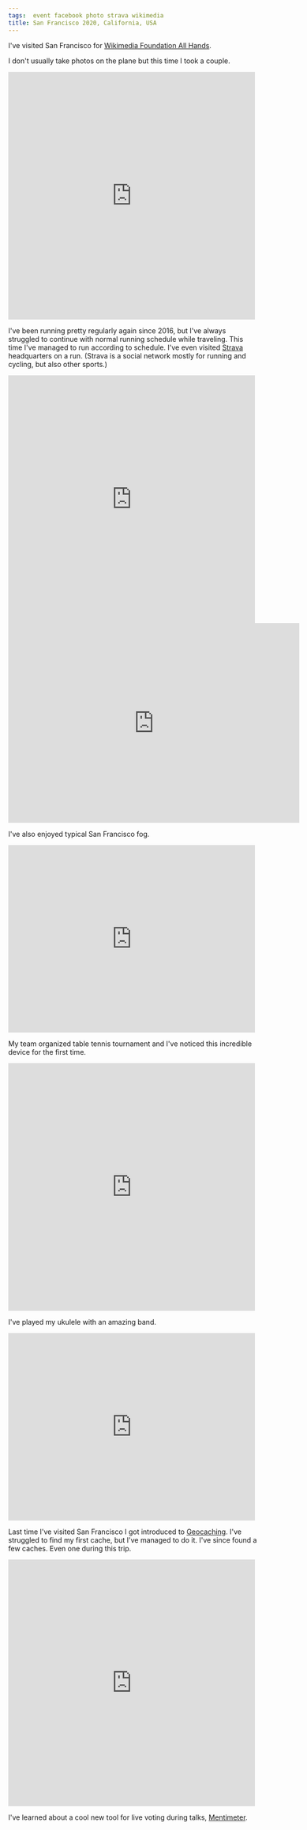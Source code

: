 ```yaml
---
tags:  event facebook photo strava wikimedia
title: San Francisco 2020, California, USA
---
```

I've visited San Francisco for [Wikimedia Foundation All Hands](https://commons.wikimedia.org/wiki/Category:Wikimedia_Foundation_All_Hands).

I don't usually take photos on the plane but this time I took a couple.

<iframe src="https://www.facebook.com/plugins/post.php?href=https%3A%2F%2Fwww.facebook.com%2Fphoto.php%3Ffbid%3D10158130747632290%26set%3Da.10158130737252290%26type%3D3&width=500" width="500" height="502" style="border:none;overflow:hidden" scrolling="no" frameborder="0" allowTransparency="true" allow="encrypted-media"></iframe>

I've been running pretty regularly again since 2016, but I've always struggled to continue with normal running schedule while traveling. This time I've managed to run according to schedule. I've even visited [Strava](https://www.strava.com/) headquarters on a run. (Strava is a social network mostly for running and cycling, but also other sports.)

<iframe src="https://www.facebook.com/plugins/post.php?href=https%3A%2F%2Fwww.facebook.com%2Fphoto.php%3Ffbid%3D10158130737692290%26set%3Da.10158130737252290%26type%3D3&width=500" width="500" height="502" style="border:none;overflow:hidden" scrolling="no" frameborder="0" allowTransparency="true" allow="encrypted-media"></iframe>

<iframe height='405' width='590' frameborder='0' allowtransparency='true' scrolling='no' src='https://www.strava.com/activities/3053989856/embed/ca8fc166f85bdb633013260cdb6b446d0368a9eb'></iframe>

I've also enjoyed typical San Francisco fog.

<iframe src="https://www.facebook.com/plugins/post.php?href=https%3A%2F%2Fwww.facebook.com%2Fphoto.php%3Ffbid%3D10158130737462290%26set%3Da.10158130737252290%26type%3D3&width=500" width="500" height="380" style="border:none;overflow:hidden" scrolling="no" frameborder="0" allowTransparency="true" allow="encrypted-media"></iframe>

My team organized table tennis tournament and I've noticed this incredible device for the first time.

<iframe src="https://www.facebook.com/plugins/post.php?href=https%3A%2F%2Fwww.facebook.com%2Fphoto.php%3Ffbid%3D10158130737752290%26set%3Da.10158130737252290%26type%3D3&width=500" width="500" height="502" style="border:none;overflow:hidden" scrolling="no" frameborder="0" allowTransparency="true" allow="encrypted-media"></iframe>

I've played my ukulele with an amazing band.

<iframe src="https://www.facebook.com/plugins/post.php?href=https%3A%2F%2Fwww.facebook.com%2Fphoto.php%3Ffbid%3D10158130737522290%26set%3Da.10158130737252290%26type%3D3&width=500" width="500" height="380" style="border:none;overflow:hidden" scrolling="no" frameborder="0" allowTransparency="true" allow="encrypted-media"></iframe>

Last time I've visited San Francisco I got introduced to [Geocaching](https://en.wikipedia.org/wiki/Geocaching). I've struggled to find my first cache, but I've managed to do it. I've since found a few caches. Even one during this trip.

<iframe src="https://www.facebook.com/plugins/post.php?href=https%3A%2F%2Fwww.facebook.com%2Fphoto.php%3Ffbid%3D10158130737402290%26set%3Da.10158130737252290%26type%3D3&width=500" width="500" height="500" style="border:none;overflow:hidden" scrolling="no" frameborder="0" allowTransparency="true" allow="encrypted-media"></iframe>

I've learned about a cool new tool for live voting during talks, [Mentimeter](https://www.mentimeter.com/).
